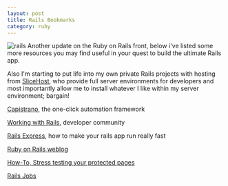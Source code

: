 ```yaml
---
layout: post
title: Rails Bookmarks
category: ruby
---
```


<img class="alignright" src="http://www.red91.com/assets/rails.png" alt="rails" />
Another update on the Ruby on Rails front, below i've listed some more resources you may find useful in your quest to build the ultimate Rails app.

Also I'm starting to put life into my own private Rails projects with hosting from <a href="http://www.slicehost.com/">SliceHost</a>, who provide full server environments for developers and most importantly allow me to install whatever I like within my server environment; bargain!


<a class="link" href="http://www.capify.org/">Capistrano</a>, the one-click automation framework

<a href="http://workingwithrails.com/">Working with Rails</a>, developer community

<a href="http://railsexpress.de/blog/">Rails Express</a>, how to make your rails app run really fast

<a href="http://weblog.rubyonrails.org/">Ruby on Rails weblog</a>

<a href="http://weblog.rubyonrails.org/2006/4/19/stress-testing-your-protected-pages">How-To, Stress testing your protected pages</a>

<a href="http://weblog.rubyonrails.org/jobs">Rails Jobs</a>
